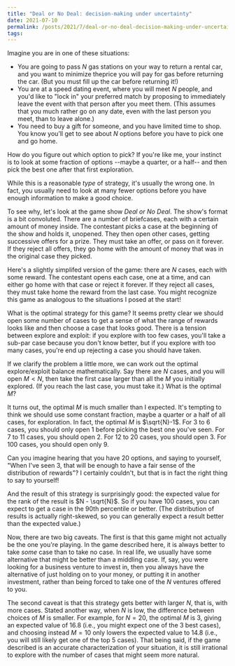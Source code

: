 ```yaml
---
title: "Deal or No Deal: decision-making under uncertainty"
date: 2021-07-10
permalink: /posts/2021/7/deal-or-no-deal-decision-making-under-uncertainty/
tags:
---
```


Imagine you are in one of these situations:

- You are going to pass $N$ gas stations on your way to return a rental car,
  and you want to minimize theprice you will pay for gas before returning the
car. (But you must fill up the car before returning it!)
- You are at a speed dating event, where you will meet $N$ people, and you'd
  like to "lock in" your preferred match by proposing to immediately leave the
  event with that person after you meet them. (This assumes that you much rather
  go on any date, even with the last person you meet, than to leave alone.)
- You need to buy a gift for someone, and you have limited time to shop. You
  know you’ll get to see about $N$ options before you have to pick one and go
  home.

How do you figure out which option to pick? If you're like me, your instinct is
to look at some fraction of options --maybe a quarter, or a half-- and then
pick the best one after that first exploration.

While this is a reasonable *type* of strategy, it's usually the wrong one. In fact,
you usually need to look at many fewer options before you have enough information
to make a good choice.

To see why, let's look at the game show _Deal or No Deal_. The show's format is
a bit convoluted. There are a number of briefcases, each with a certain amount
of money inside. The contestant picks a case at the beginning of the show and
holds it, unopened. They then open other cases, getting successive offers for a
prize. They must take an offer, or pass on it forever. If they reject all
offers, they go home with the amount of money that was in the original case
they picked.

Here's a slightly simplifed version of the game: there are $N$ cases, each with
some reward. The contestant opens each case, one at a time, and can either go
home with that case or reject it forever. If they reject all cases, they must
take home the reward from the last case. You might recognize this game as
analogous to the situations I posed at the start!

What is the optimal strategy for this game? It seems pretty clear we should
open some number of cases to get a sense of what the range of rewards looks
like and then choose a case that looks good. There is a tension between explore
and exploit: if you explore with too few cases, you'll take a sub-par case
because you don't know better, but if you explore with too many cases, you're
end up rejecting a case you should have taken.

If we clarify the problem a little more, we can work out the optimal
explore/exploit balance mathematically. Say there are $N$ cases, and you will
open $M<N$, then take the first case larger than all the $M$ you initially
explored. (If you reach the last case, you must take it.) What is the optimal
$M$?

It turns out, the optimal $M$ is much smaller than I expected. It's tempting to
think we should use some constant fraction, maybe a quarter or a half of all
cases, for exploration. In fact, the optimal $M$ is $\sqrt{N}-1$. For 3 to 6
cases, you should only open 1 before picking the best one you've seen. For 7 to
11 cases, you should open 2. For 12 to 20 cases, you should open 3. For 100
cases, you should open only 9.

Can you imagine hearing that you have 20 options, and saying to yourself, "When
I've seen 3, that will be enough to have a fair sense of the distribution of
rewards"? I certainly couldn't, but that is in fact the right thing to say to
yourself!

And the result of this strategy is surprisingly good: the expected value for
the rank of the result is $N - \sqrt{N}$. So if you have 100 cases, you can
expect to get a case in the 90th percentile or better. (The distribution of
results is actually right-skewed, so you can generally expect a result better
than the expected value.)

Now, there are two big caveats. The first is that this game might not actually
be the one you're playing. In the game described here, it is always better to
take *some* case than to take no case. In real life, we usually have some
alternative that might be better than a middling case. If, say, you were
looking for a business venture to invest in, then you always have the
alternative of just holding on to your money, or putting it in another
investment, rather than being forced to take one of the $N$ ventures offered to
you.

The second caveat is that this strategy gets better with larger $N$, that is,
with more cases. Stated another way, when $N$ is low, the difference between
choices of $M$ is smaller. For example, for $N=20$, the optimal $M$ is 3,
giving an expected value of 16.8 (i.e., you might expect one of the 3 best
cases), and choosing instead $M=10$ only lowers the expected value to 14.8
(i.e., you will still likely get one of the top 5 cases). That being said, if
the game described is an accurate characterization of your situation, it is
still irrational to explore with the number of cases that might seem more
natural.
